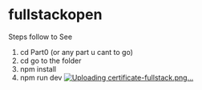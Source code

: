 # fullstackopen
Steps follow to See
1) cd Part0 (or any part u cant to go)
2) cd go to the folder 
3) npm install
4) npm run dev
[![Uploading certificate-fullstack.png…]()](https://drive.google.com/file/d/1_rHwIPnK6VK8EohmSjKYJZivZgTp1ed9/view?usp=drive_link)

